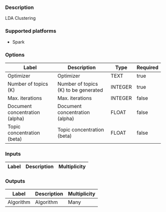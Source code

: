 ###  Description
LDA Clustering

###  Supported platforms
* Spark

###  Options
| Label | Description | Type | Required |
|---|---|---|---|
| Optimizer | Optimizer | TEXT | true |
| Number of topics (K) | Number of topics (K) to be generated | INTEGER | true |
| Max. iterations | Max. iterations | INTEGER | false |
| Document concentration (alpha) | Document concentration (alpha) | FLOAT | false |
| Topic concentration (beta) | Topic concentration (beta) | FLOAT | false |

###  Inputs
| Label | Description | Multiplicity |
|---|---|---|

###  Outputs
| Label | Description | Multiplicity |
|---|---|---|
| Algorithm | Algorithm | Many |
